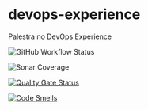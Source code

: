 # devops-experience
Palestra no DevOps Experience

![GitHub Workflow Status](https://img.shields.io/github/actions/workflow/status/elitontie/devops-9ASOO/.github/workflows/pipeline.yml)

![Sonar Coverage](https://img.shields.io/sonar/coverage/elitontie_devops-9ASOO?server=https%3A%2F%2Fsonarcloud.io)

[![Quality Gate Status](https://sonarcloud.io/api/project_badges/measure?project=elitontie_devops-9ASOO&metric=alert_status)](https://sonarcloud.io/summary/new_code?id=elitontie_devops-9ASOO)

[![Code Smells](https://sonarcloud.io/api/project_badges/measure?project=elitontie_devops-9ASOO&metric=code_smells)](https://sonarcloud.io/summary/new_code?id=elitontie_devops-9ASOO)